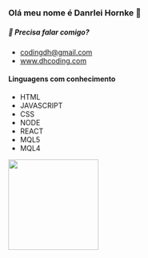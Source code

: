 ### Olá meu nome é Danrlei Hornke 👋

##### 🔭 Precisa falar comigo?
  * codingdh@gmail.com
  * www.dhcoding.com
#### Linguagens com conhecimento
   * HTML
   * JAVASCRIPT
   * CSS
   * NODE
   * REACT
   * MQL5
   * MQL4

<img height="180em" src="https://github-readme-stats.vercel.app/api?username=Danrlei-Hornke&show_icons=true&hide_border=true&&count_private=true&include_all_commits=true" />

<!--
**Danrlei-Hornke/Danrlei-Hornke** is a ✨ _special_ ✨ repository because its `README.md` (this file) appears on your GitHub profile.

Here are some ideas to get you started:

- 🔭 I’m currently working on ...
- 🌱 I’m currently learning ...
- 👯 I’m looking to collaborate on ...
- 🤔 I’m looking for help with ...
- 💬 Ask me about ...
- 📫 How to reach me: ...
- 😄 Pronouns: ...
- ⚡ Fun fact: ...
-->
